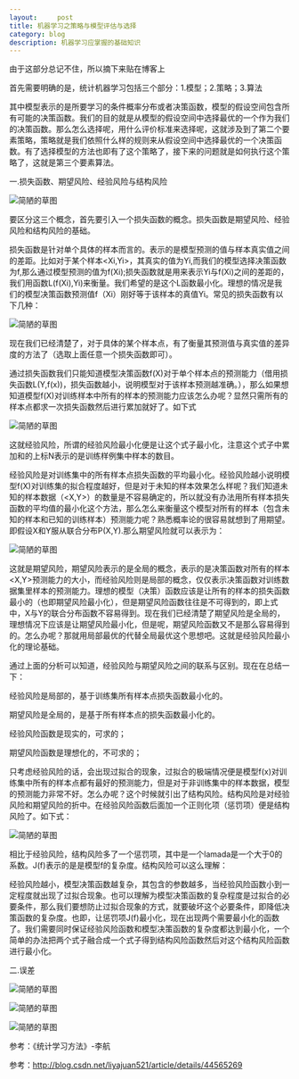 ```yaml
---
layout:     post
title: 机器学习之策略与模型评估与选择
category: blog
description: 机器学习应掌握的基础知识
---
```





由于这部分总记不住，所以摘下来贴在博客上



首先需要明确的是，统计机器学习包括三个部分：1.模型；2.策略；3.算法

其中模型表示的是所要学习的条件概率分布或者决策函数，模型的假设空间包含所有可能的决策函数。我们的目的就是从模型的假设空间中选择最优的一个作为我们的决策函数。那么怎么选择呢，用什么评价标准来选择呢，这就涉及到了第二个要素策略，策略就是我们依照什么样的规则来从假设空间中选择最优的一个决策函数。有了选择模型的方法也即有了这个策略了，接下来的问题就是如何执行这个策略了，这就是第三个要素算法。



一.损失函数、期望风险、经验风险与结构风险


![简陋的草图](http://img.blog.csdn.net/20180111111613888?watermark/2/text/aHR0cDovL2Jsb2cuY3Nkbi5uZXQveXVpaDM0NA==/font/5a6L5L2T/fontsize/400/fill/I0JBQkFCMA==/dissolve/70/gravity/SouthEast)


要区分这三个概念，首先要引入一个损失函数的概念。损失函数是期望风险、经验风险和结构风险的基础。

损失函数是针对单个具体的样本而言的。表示的是模型预测的值与样本真实值之间的差距。比如对于某个样本<Xi,Yi>，其真实的值为Yi,而我们的模型选择决策函数为f,那么通过模型预测的值为f(Xi);损失函数就是用来表示Yi与f(Xi)之间的差距的，我们用函数L(f(Xi),Yi)来衡量。我们希望的是这个L函数最小化。理想的情况是我们的模型决策函数预测值f（Xi）刚好等于该样本的真值Yi。常见的损失函数有以下几种：

 ![简陋的草图](http://img.blog.csdn.net/20150323191253382?watermark/2/text/aHR0cDovL2Jsb2cuY3Nkbi5uZXQvbGl5YWp1YW41MjE=/font/5a6L5L2T/fontsize/400/fill/I0JBQkFCMA==/dissolve/70/gravity/Center)

现在我们已经清楚了，对于具体的某个样本点，有了衡量其预测值与真实值的差异度的方法了（选取上面任意一个损失函数即可）。 

通过损失函数我们只能知道模型决策函数f(X)对于单个样本点的预测能力（借用损失函数L(Y,f(x))，损失函数越小，说明模型对于该样本预测越准确。），那么如果想知道模型f(X)对训练样本中所有的样本的预测能力应该怎么办呢？显然只需所有的样本点都求一次损失函数然后进行累加就好了。如下式

![简陋的草图](http://img.blog.csdn.net/20150323191249608?watermark/2/text/aHR0cDovL2Jsb2cuY3Nkbi5uZXQvbGl5YWp1YW41MjE=/font/5a6L5L2T/fontsize/400/fill/I0JBQkFCMA==/dissolve/70/gravity/Center)



这就经验风险，所谓的经验风险最小化便是让这个式子最小化，注意这个式子中累加和的上标N表示的是训练样例集中样本的数目。 

经验风险是对训练集中的所有样本点损失函数的平均最小化。经验风险越小说明模型f(X)对训练集的拟合程度越好，但是对于未知的样本效果怎么样呢？我们知道未知的样本数据（<X,Y>）的数量是不容易确定的，所以就没有办法用所有样本损失函数的平均值的最小化这个方法，那么怎么来衡量这个模型对所有的样本（包含未知的样本和已知的训练样本）预测能力呢？熟悉概率论的很容易就想到了用期望。即假设X和Y服从联合分布P(X,Y).那么期望风险就可以表示为：


![简陋的草图](http://img.blog.csdn.net/20150323191336001?watermark/2/text/aHR0cDovL2Jsb2cuY3Nkbi5uZXQvbGl5YWp1YW41MjE=/font/5a6L5L2T/fontsize/400/fill/I0JBQkFCMA==/dissolve/70/gravity/Center)


这就是期望风险，期望风险表示的是全局的概念，表示的是决策函数对所有的样本<X,Y>预测能力的大小，而经验风险则是局部的概念，仅仅表示决策函数对训练数据集里样本的预测能力。理想的模型（决策）函数应该是让所有的样本的损失函数最小的（也即期望风险最小化），但是期望风险函数往往是不可得到的，即上式中，X与Y的联合分布函数不容易得到。现在我们已经清楚了期望风险是全局的，理想情况下应该是让期望风险最小化，但是呢，期望风险函数又不是那么容易得到的。怎么办呢？那就用局部最优的代替全局最优这个思想吧。这就是经验风险最小化的理论基础。



通过上面的分析可以知道，经验风险与期望风险之间的联系与区别。现在在总结一下：

经验风险是局部的，基于训练集所有样本点损失函数最小化的。

期望风险是全局的，是基于所有样本点的损失函数最小化的。

经验风险函数是现实的，可求的；

期望风险函数是理想化的，不可求的；



只考虑经验风险的话，会出现过拟合的现象，过拟合的极端情况便是模型f(x)对训练集中所有的样本点都有最好的预测能力，但是对于非训练集中的样本数据，模型的预测能力非常不好。怎么办呢？这个时候就引出了结构风险。结构风险是对经验风险和期望风险的折中。在经验风险函数后面加一个正则化项（惩罚项）便是结构风险了。如下式：


![简陋的草图](http://img.blog.csdn.net/20150323191320154?watermark/2/text/aHR0cDovL2Jsb2cuY3Nkbi5uZXQvbGl5YWp1YW41MjE=/font/5a6L5L2T/fontsize/400/fill/I0JBQkFCMA==/dissolve/70/gravity/Center)


相比于经验风险，结构风险多了一个惩罚项，其中是一个lamada是一个大于0的系数。J(f)表示的是是模型f的复杂度。结构风险可以这么理解：

经验风险越小，模型决策函数越复杂，其包含的参数越多，当经验风险函数小到一定程度就出现了过拟合现象。也可以理解为模型决策函数的复杂程度是过拟合的必要条件，那么我们要想防止过拟合现象的方式，就要破坏这个必要条件，即降低决策函数的复杂度。也即，让惩罚项J(f)最小化，现在出现两个需要最小化的函数了。我们需要同时保证经验风险函数和模型决策函数的复杂度都达到最小化，一个简单的办法把两个式子融合成一个式子得到结构风险函数然后对这个结构风险函数进行最小化。



二.误差


![简陋的草图](http://img.blog.csdn.net/20180111112358393?watermark/2/text/aHR0cDovL2Jsb2cuY3Nkbi5uZXQveXVpaDM0NA==/font/5a6L5L2T/fontsize/400/fill/I0JBQkFCMA==/dissolve/70/gravity/SouthEast)




![简陋的草图](http://img.blog.csdn.net/20180111112413590?watermark/2/text/aHR0cDovL2Jsb2cuY3Nkbi5uZXQveXVpaDM0NA==/font/5a6L5L2T/fontsize/400/fill/I0JBQkFCMA==/dissolve/70/gravity/SouthEast)


![简陋的草图](http://img.blog.csdn.net/20180111112426837?watermark/2/text/aHR0cDovL2Jsb2cuY3Nkbi5uZXQveXVpaDM0NA==/font/5a6L5L2T/fontsize/400/fill/I0JBQkFCMA==/dissolve/70/gravity/SouthEast)


参考：《统计学习方法》-李航

参考：http://blog.csdn.net/liyajuan521/article/details/44565269

